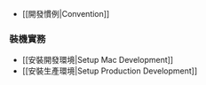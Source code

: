 * [[開發慣例|Convention]]


### 裝機實務

* [[安裝開發環境|Setup Mac Development]]
* [[安裝生產環境|Setup Production Development]]